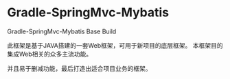 # Gradle-SpringMvc-Mybatis
Gradle-SpringMvc-Mybatis Base Build

此框架是基于JAVA搭建的一套Web框架，可用于新项目的底层框架。
本框架目的集成Web相关的众多主流功能。

并且易于删减功能，最后打造出适合项目业务的框架。
